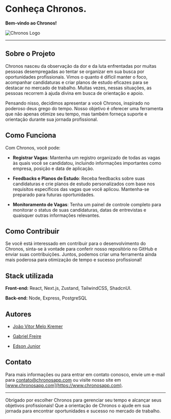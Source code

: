 
# Conheça Chronos.

**Bem-vindo ao Chronos!**

![Chronos Logo](https://linkparaologo.com)

---

## Sobre o Projeto

Chronos nasceu da observação da dor e da luta enfrentadas por muitas pessoas desempregadas ao tentar se organizar em sua busca por oportunidades profissionais. Vimos o quanto é difícil manter o foco, acompanhar candidaturas e criar planos de estudo eficazes para se destacar no mercado de trabalho. Muitas vezes, nessas situações, as pessoas recorrem à ajuda divina em busca de orientação e apoio.

Pensando nisso, decidimos apresentar a você Chronos, inspirado no poderoso deus grego do tempo. Nosso objetivo é oferecer uma ferramenta que não apenas otimize seu tempo, mas também forneça suporte e orientação durante sua jornada profissional.

## Como Funciona

Com Chronos, você pode:

- **Registrar Vagas**: Mantenha um registro organizado de todas as vagas às quais você se candidatou, incluindo informações importantes como empresa, posição e data de aplicação.

- **Feedbacks e Planos de Estudo**: Receba feedbacks sobre suas candidaturas e crie planos de estudo personalizados com base nos requisitos específicos das vagas que você aplicou. Mantenha-se preparado para futuras oportunidades.

- **Monitoramento de Vagas**: Tenha um painel de controle completo para monitorar o status de suas candidaturas, datas de entrevistas e quaisquer outras informações relevantes.

## Como Contribuir

Se você está interessado em contribuir para o desenvolvimento do Chronos, sinta-se à vontade para conferir nosso repositório no GitHub e enviar suas contribuições. Juntos, podemos criar uma ferramenta ainda mais poderosa para otimização de tempo e sucesso profissional!


## Stack utilizada

**Front-end:** React, Next.js, Zustand, TailwindCSS, ShadcnUI.

**Back-end:** Node, Express, PostgreSQL


## Autores
- [João Vitor Melo Kremer](https://www.github.com/octokatherine)

- [Gabriel Freire](https://www.github.com/octokatherine)

- [Edson Junior ](https://www.github.com/octokatherine)


## Contato

Para mais informações ou para entrar em contato conosco, envie um e-mail para [contato@chronosapp.com](mailto:contato@chronosapp.com) ou visite nosso site em [www.chronosapp.com](https://www.chronosapp.com).

---

Obrigado por escolher Chronos para gerenciar seu tempo e alcançar seus objetivos profissionais! Que a orientação de Chronos o ajude em sua jornada para encontrar oportunidades e sucesso no mercado de trabalho.
